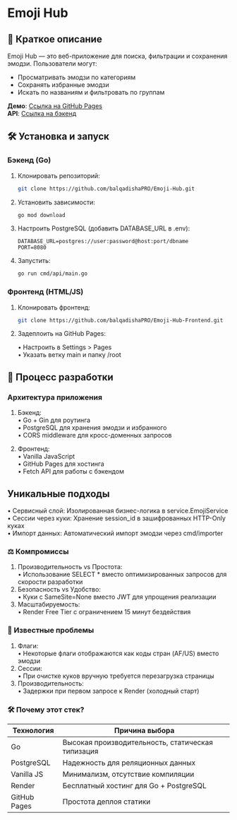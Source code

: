 # Emoji Hub

## 📝 Краткое описание
Emoji Hub — это веб-приложение для поиска, фильтрации и сохранения эмодзи. Пользователи могут:
- Просматривать эмодзи по категориям
- Сохранять избранные эмодзи
- Искать по названиям и фильтровать по группам

**Демо**: [Ссылка на GitHub Pages](https://balqadishapro.github.io/Emoji-Hub-Frontend/)  
**API**: [Ссылка на бэкенд](https://emoji-hub-6odk.onrender.com/api/emoji)

## 🛠️ Установка и запуск

### Бэкенд (Go)
1. Клонировать репозиторий:
   ```bash
   git clone https://github.com/balqadishaPRO/Emoji-Hub.git

2. Установить зависимости:

    ```bash
    go mod download

3. Настроить PostgreSQL (добавить DATABASE_URL в .env):

    ```env
    DATABASE_URL=postgres://user:password@host:port/dbname
    PORT=8080

4. Запустить:

    ```bash
    go run cmd/api/main.go

### Фронтенд (HTML/JS)
1. Клонировать фронтенд:

    ```bash
    git clone https://github.com/balqadishaPRO/Emoji-Hub-Frontend.git

2. Задеплоить на GitHub Pages:  

    • Настроить в Settings > Pages  
    • Указать ветку main и папку /root  

## 🎯 Процесс разработки
### Архитектура приложения

1. Бэкенд:  
    • Go + Gin для роутинга  
    • PostgreSQL для хранения эмодзи и избранного  
    • CORS middleware для кросс-доменных запросов  

2. Фронтенд:  
    • Vanilla JavaScript  
    • GitHub Pages для хостинга  
    • Fetch API для работы с бэкендом  

## Уникальные подходы  
• Сервисный слой: Изолированная бизнес-логика в service.EmojiService  
• Сессии через куки: Хранение session_id в зашифрованных HTTP-Only куках  
• Импорт данных: Автоматический импорт эмодзи через cmd/importer  

### ⚖️ Компромиссы  
1. Производительность vs Простота:  
    • Использование SELECT * вместо оптимизированных запросов для скорости разработки  
2. Безопасность vs Удобство:  
    • Куки с SameSite=None вместо JWT для упрощения реализации  
3. Масштабируемость:  
    • Render Free Tier с ограничением 15 минут бездействия  

### 🐛 Известные проблемы  
1. Флаги:  
    • Некоторые флаги отображаются как коды стран (AF/US) вместо эмодзи  
2. Сессии:  
    • При очистке куков вручную требуется перезагрузка страницы  
3. Производительность:  
    • Задержки при первом запросе к Render (холодный старт)  

### 🛠 Почему этот стек?  
| Технология	| Причина выбора                                    |
|---------------|---------------------------------------------------|
| Go	        | Высокая производительность, статическая типизация |
| PostgreSQL	| Надежность для реляционных данных                 |
| Vanilla JS	| Минимализм, отсутствие компиляции                 |
| Render	    | Бесплатный хостинг для Go + PostgreSQL            |
| GitHub Pages	| Простота деплоя статики                           |